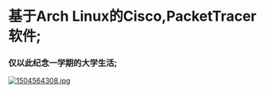 # 基于Arch Linux的Cisco,PacketTracer软件;
### 仅以此纪念一学期的大学生活;
[![1504564308.jpg](https://i.postimg.cc/66Hk23gy/1504564308.jpg)](https://postimg.cc/grZS1YYW)

